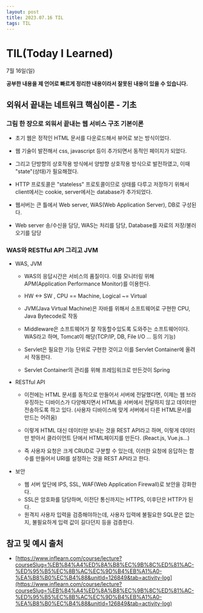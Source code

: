 ```yaml
---
layout: post
title: 2023.07.16 TIL
tags: TIL
---
```


# TIL(Today I Learned)

7월 16일(일)

**공부한 내용을 제 언어로 빠르게 정리한 내용이라서 잘못된 내용이 있을 수 있습니다.**

## 외워서 끝내는 네트워크 핵심이론 - 기초

### 그림 한 장으로 외워서 끝내는 웹 서비스 구조 기본이론

- 초기 웹은 정적인 HTML 문서를 다운로드해서 뷰어로 보는 방식이었다.

- 웹 기술이 발전해서 css, javascript 등이 추가되면서 동적인 페이지가 되었다.

- 그리고 단방향의 상호작용 방식에서 양방향 상호작용 방식으로 발전하였고, 이때 "state"(상태)가 필요해졌다.

- HTTP 프로토콜은 "stateless" 프로토콜이므로 상태를 다루고 저장하기 위해서 client에서는 cookie, server에서는 database가 추가되었다.

- 웹서버는 큰 틀에서 Web server, WAS(Web Application Server), DB로 구성된다.

- Web server 송/수신을 담당, WAS는 처리를 담당, Database를 자료의 저장/불러오기를 담당

### WAS와 RESTful API 그리고 JVM

- WAS, JVM

  - WAS의 응답시간은 서비스의 품질이다. 이를 모니터링 위해 APM(Application Performance Monitor)를 이용한다.

  - HW <-> SW , CPU == Machine, Logical ~= Virtual

  - JVM(Java Virtual Machine)은 자바를 위해서 소프트웨어로 구현한 CPU, Java Bytecode로 작동

  - Middleware은 소프트웨어가 잘 작동할수있도록 도와주는 소프트웨어이다. WAS라고 하며, Tomcat이 해당(TCP/IP, DB, File I/O ... 등의 기능)

  - Servlet은 필요한 기능 단위로 구현한 것이고 이를 Servlet Container에 올려서 작동한다.

  - Servlet Container의 관리를 위해 프레임워크로 만든것이 Spring

- RESTful API

  - 이전에는 HTML 문서를 동적으로 만들어서 서버에 전달했다면, 이제는 웹 브라우징하는 디바이스가 다양해지면서 HTML을 서버에서 전달하지 않고 데이터만 전송하도록 하고 있다. (사용자 디바이스에 맞게 서버에서 다른 HTML문서를 만드는 어려움)

  - 이렇게 HTML 대신 데이터만 보내는 것을 REST API라고 하며, 이렇게 데이터만 받아서 클라이언트 단에서 HTML페이지를 만든다. (React.js, Vue.js...)

  - 즉 사용자 요청은 크게 CRUD로 구분할 수 있는데, 이러한 요청에 응답하는 함수를 만들어서 URI를 설정하는 것을 REST API라고 한다.

- 보안
  - 웹 서버 앞단에 IPS, SSL, WAF(Web Application Firewall)로 보안을 강화한다.
  - SSL은 암호화를 담당하며, 이전단 통신까지는 HTTPS, 이후단은 HTTP가 된다.
  - 원격지 사용자 입력을 검증해야하는데, 사용자 입력에 불필요한 SQL문은 없는지, 불필요하게 입력 값이 길다던지 등을 검증한다.

## 참고 및 예시 출처

- [https://www.inflearn.com/course/lecture?courseSlug=%EB%84%A4%ED%8A%B8%EC%9B%8C%ED%81%AC-%ED%95%B5%EC%8B%AC%EC%9D%B4%EB%A1%A0-%EA%B8%B0%EC%B4%88&unitId=126849&tab=activity-log](https://www.inflearn.com/course/lecture?courseSlug=%EB%84%A4%ED%8A%B8%EC%9B%8C%ED%81%AC-%ED%95%B5%EC%8B%AC%EC%9D%B4%EB%A1%A0-%EA%B8%B0%EC%B4%88&unitId=126849&tab=activity-log)
